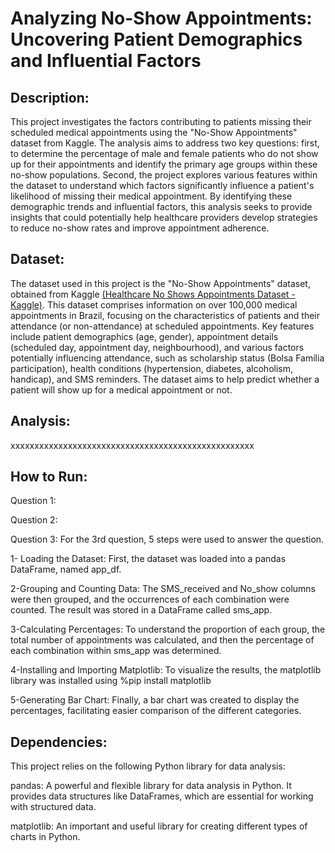# Analyzing No-Show Appointments: Uncovering Patient Demographics and Influential Factors





## Description:
This project investigates the factors contributing to patients missing their scheduled medical appointments using the "No-Show Appointments" dataset from Kaggle. The analysis aims to address two key questions: first, to determine the percentage of male and female patients who do not show up for their appointments and identify the primary age groups within these no-show populations. Second, the project explores various features within the dataset to understand which factors significantly influence a patient's likelihood of missing their medical appointment. By identifying these demographic trends and influential factors, this analysis seeks to provide insights that could potentially help healthcare providers develop strategies to reduce no-show rates and improve appointment adherence.


## Dataset:
The dataset used in this project is the "No-Show Appointments" dataset, obtained from Kaggle [(Healthcare No Shows Appointments Dataset - Kaggle)](https://www.kaggle.com/datasets/joniarroba/noshowappointments). This dataset comprises information on over 100,000 medical appointments in Brazil, focusing on the characteristics of patients and their attendance (or non-attendance) at scheduled appointments. Key features include patient demographics (age, gender), appointment details (scheduled day, appointment day, neighbourhood), and various factors potentially influencing attendance, such as scholarship status (Bolsa Família participation), health conditions (hypertension, diabetes, alcoholism, handicap), and SMS reminders. The dataset aims to help predict whether a patient will show up for a medical appointment or not.



## Analysis:
xxxxxxxxxxxxxxxxxxxxxxxxxxxxxxxxxxxxxxxxxxxxxxxxxxx



## How to Run:

Question 1:


Question 2:


Question 3: For the 3rd question, 5 steps were used to answer the question.

1- Loading the Dataset: First, the dataset was loaded into a pandas DataFrame, named app_df. 

2-Grouping and Counting Data: The SMS_received and No_show columns were then grouped, and the occurrences of each combination were counted. The result was stored in a DataFrame called sms_app.

3-Calculating Percentages: To understand the proportion of each group, the total number of appointments was calculated, and then the percentage of each combination within sms_app was determined.

4-Installing and Importing Matplotlib: To visualize the results, the matplotlib library was installed  using %pip install matplotlib

5-Generating Bar Chart: Finally, a bar chart was created to display the percentages, facilitating easier comparison of the different categories.



## Dependencies:
This project relies on the following Python library for data analysis:

pandas: A powerful and flexible library for data analysis in Python. It provides data structures like DataFrames, which are essential for working with structured data.

matplotlib: An important and useful library for creating different types of charts in Python.
